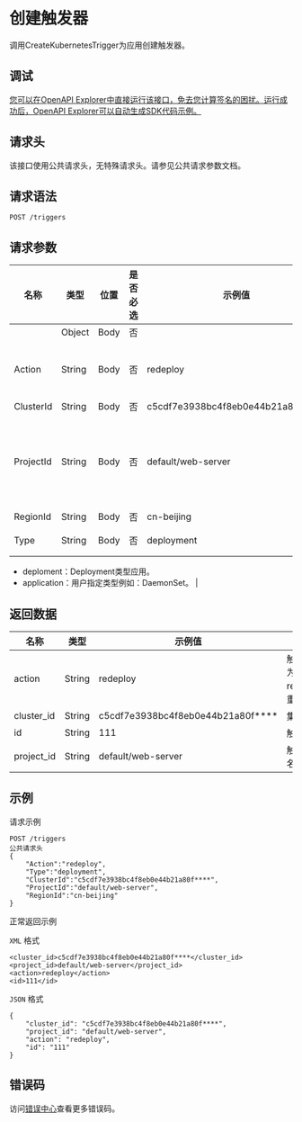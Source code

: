 # 创建触发器

调用CreateKubernetesTrigger为应用创建触发器。

## 调试

[您可以在OpenAPI Explorer中直接运行该接口，免去您计算签名的困扰。运行成功后，OpenAPI Explorer可以自动生成SDK代码示例。](https://api.aliyun.com/#product=CS&api=CreateKubernetesTrigger&type=ROA&version=2015-12-15)

## 请求头

该接口使用公共请求头，无特殊请求头。请参见公共请求参数文档。

## 请求语法

```
POST /triggers 
```

## 请求参数

|名称|类型|位置|是否必选|示例值|描述|
|--|--|--|----|---|--|
| |Object|Body|否| |请求体参数。 |
|Action|String|Body|否|redeploy|触发器行为，例如，redeploy：重新部署。 |
|ClusterId|String|Body|否|c5cdf7e3938bc4f8eb0e44b21a80f\*\*\*\*|集群ID。 |
|ProjectId|String|Body|否|default/web-server|触发器项目名称，由应用以及其对应的namespace组成，例如：default/web-server。 |
|RegionId|String|Body|否|cn-beijing|地域ID。 |
|Type|String|Body|否|deployment|应用类型，取值：

 -   deploment：Deployment类型应用。
-   application：用户指定类型例如：DaemonSet。 |

## 返回数据

|名称|类型|示例值|描述|
|--|--|---|--|
|action|String|redeploy|触发器行为，例如，redeploy：重新部署。 |
|cluster\_id|String|c5cdf7e3938bc4f8eb0e44b21a80f\*\*\*\*|集群ID。 |
|id|String|111|触发器ID。 |
|project\_id|String|default/web-server|触发器项目名称。 |

## 示例

请求示例

```
POST /triggers
公共请求头
{
    "Action":"redeploy",
    "Type":"deployment",
    "ClusterId":"c5cdf7e3938bc4f8eb0e44b21a80f****",
    "ProjectId":"default/web-server",
    "RegionId":"cn-beijing"
}
```

正常返回示例

`XML` 格式

```
<cluster_id>c5cdf7e3938bc4f8eb0e44b21a80f****</cluster_id>
<project_id>default/web-server</project_id>
<action>redeploy</action>
<id>111</id>
```

`JSON` 格式

```
{
    "cluster_id": "c5cdf7e3938bc4f8eb0e44b21a80f****",
    "project_id": "default/web-server",
    "action": "redeploy",
    "id": "111"
}
```

## 错误码

访问[错误中心](https://error-center.alibabacloud.com/status/product/CS)查看更多错误码。

